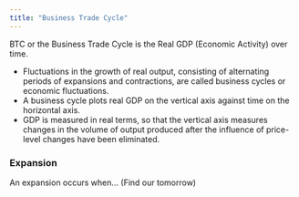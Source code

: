 ```yaml
---
title: "Business Trade Cycle"
---
```


BTC or the Business Trade Cycle is the Real GDP (Economic Activity) over time.
- Fluctuations in the growth of real output, consisting of alternating periods of expansions and contractions, are called business cycles or economic fluctuations.
- A business cycle plots real GDP on the vertical axis against time on the horizontal axis.
- GDP is measured in real terms, so that the vertical axis measures changes in the volume of output produced after the influence of price-level changes have been eliminated.

### Expansion

An expansion occurs when... (Find our tomorrow)